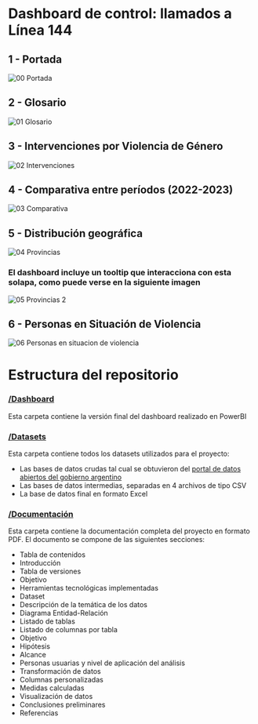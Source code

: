 # Dashboard de control: llamados a Línea 144
## 1 - Portada
![00 Portada](https://github.com/dosgardenias/powerbi-violencia-de-genero/assets/168004506/d7f0753e-c24f-46aa-a389-13cf26927b8e)
## 2 - Glosario
![01 Glosario](https://github.com/dosgardenias/powerbi-violencia-de-genero/assets/168004506/b860858c-7e91-4097-b324-769d42807545)
## 3 - Intervenciones por Violencia de Género
![02 Intervenciones](https://github.com/dosgardenias/powerbi-violencia-de-genero/assets/168004506/0b611f31-eff0-4326-8422-0841a1609682)
## 4 - Comparativa entre períodos (2022-2023)
![03 Comparativa](https://github.com/dosgardenias/powerbi-violencia-de-genero/assets/168004506/215e4aa3-50f6-4e78-b1de-fb36a6dc1274)
## 5 - Distribución geográfica
![04 Provincias](https://github.com/dosgardenias/powerbi-violencia-de-genero/assets/168004506/92e548e9-6e46-4516-a720-b9c9b13401be)

### El dashboard incluye un tooltip que interacciona con esta solapa, como puede verse en la siguiente imagen
![05 Provincias 2](https://github.com/dosgardenias/powerbi-violencia-de-genero/assets/168004506/34db0a47-63d1-43d0-8f85-44a4d589255b)
## 6 - Personas en Situación de Violencia
![06 Personas en situacion de violencia](https://github.com/dosgardenias/powerbi-violencia-de-genero/assets/168004506/d3b23fb7-8070-4430-bd48-e5341dc80d8d)

# Estructura del repositorio
### [/Dashboard](https://github.com/dosgardenias/dashboard-powerbi-linea-144/tree/main/Dashboard)
Esta carpeta contiene la versión final del dashboard realizado en PowerBI
### [/Datasets](https://github.com/dosgardenias/dashboard-powerbi-linea-144/tree/main/Datasets)
Esta carpeta contiene todos los datasets utilizados para el proyecto:
- Las bases de datos crudas tal cual se obtuvieron del [portal de datos abiertos del gobierno argentino](https://www.datos.gob.ar/dataset/generos-base-datos-linea-144)
- Las bases de datos intermedias, separadas en 4 archivos de tipo CSV
- La base de datos final en formato Excel
### [/Documentación](https://github.com/dosgardenias/dashboard-powerbi-linea-144/tree/main/Documentaci%C3%B3n)
Esta carpeta contiene la documentación completa del proyecto en formato PDF. El documento se compone de las siguientes secciones:
- Tabla de contenidos
- Introducción
- Tabla de versiones
- Objetivo
- Herramientas tecnológicas implementadas
- Dataset
- Descripción de la temática de los datos
- Diagrama Entidad-Relación
- Listado de tablas
- Listado de columnas por tabla
- Objetivo
- Hipótesis
- Alcance
- Personas usuarias y nivel de aplicación del análisis
- Transformación de datos
- Columnas personalizadas
- Medidas calculadas
- Visualización de datos
- Conclusiones preliminares
- Referencias

